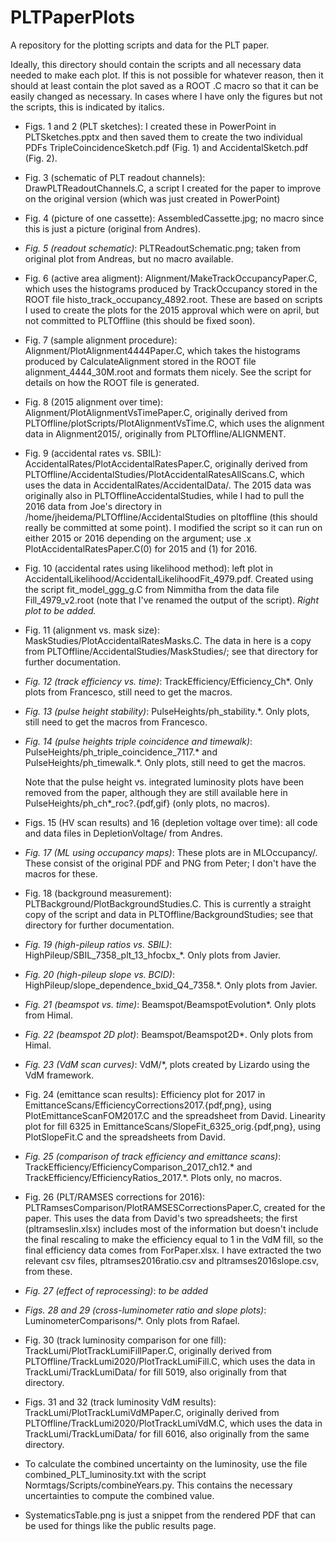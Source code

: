 # PLTPaperPlots
A repository for the plotting scripts and data for the PLT paper.

Ideally, this directory should contain the scripts and all necessary data needed to make each plot. If this is not possible for whatever reason, then it should at least contain the plot saved as a ROOT .C macro so that it can be easily changed as necessary. In cases where I have only the figures but not the scripts, this is indicated by italics.

* Figs. 1 and 2 (PLT sketches): I created these in PowerPoint in PLTSketches.pptx and then saved them to create the two individual PDFs TripleCoincidenceSketch.pdf (Fig. 1) and AccidentalSketch.pdf (Fig. 2).

* Fig. 3 (schematic of PLT readout channels): DrawPLTReadoutChannels.C, a script I created for the paper to improve on the original version (which was just created in PowerPoint)

* Fig. 4 (picture of one cassette): AssembledCassette.jpg; no macro since this is just a picture (original from Andres). 

* *Fig. 5 (readout schematic)*: PLTReadoutSchematic.png; taken from original plot from Andreas, but no macro available.

* Fig. 6 (active area aligment): Alignment/MakeTrackOccupancyPaper.C, which uses the histograms produced by TrackOccupancy stored in the ROOT file histo_track_occupancy_4892.root. These are based on scripts I used to create the plots for the 2015 approval which were on april, but not committed to PLTOffline (this should be fixed soon).

* Fig. 7 (sample alignment procedure): Alignment/PlotAlignment4444Paper.C, which takes the histograms produced by CalculateAlignment stored in the ROOT file alignment_4444_30M.root and formats them nicely. See the script for details on how the ROOT file is generated.

* Fig. 8 (2015 alignment over time): Alignment/PlotAlignmentVsTimePaper.C, originally derived from PLTOffline/plotScripts/PlotAlignmentVsTime.C, which uses the alignment data in Alignment2015/, originally from PLTOffline/ALIGNMENT.

* Fig. 9 (accidental rates vs. SBIL): AccidentalRates/PlotAccidentalRatesPaper.C, originally derived from PLTOffline/AccidentalStudies/PlotAccidentalRatesAllScans.C, which uses the data in AccidentalRates/AccidentalData/. The 2015 data was originally also in PLTOfflineAccidentalStudies, while I had to pull the 2016 data from Joe's directory in /home/jheidema/PLTOffline/AccidentalStudies on pltoffline (this should really be committed at some point). I modified the script so it can run on either 2015 or 2016 depending on the argument; use .x PlotAccidentalRatesPaper.C(0) for 2015 and (1) for 2016.

* Fig. 10 (accidental rates using likelihood method): left plot in AccidentalLikelihood/AccidentalLikelihoodFit_4979.pdf. Created using the script fit_model_ggg_g.C from Nimmitha from the data file Fill_4979_v2.root (note that I've renamed the output of the script). *Right plot to be added.*

* Fig. 11 (alignment vs. mask size): MaskStudies/PlotAccidentalRatesMasks.C. The data in here is a copy from PLTOffline/AccidentalStudies/MaskStudies/; see that directory for further documentation.

* *Fig. 12 (track efficiency vs. time)*: TrackEfficiency/Efficiency_Ch*. Only plots from Francesco, still need to get the macros.

* *Fig. 13 (pulse height stability)*: PulseHeights/ph_stability.*. Only plots, still need to get the macros from Francesco.

* *Fig. 14 (pulse heights triple coincidence and timewalk)*: PulseHeights/ph_triple_coincidence_7117.* and PulseHeights/ph_timewalk.*. Only plots, still need to get the macros.

   Note that the pulse height vs. integrated luminosity plots have been removed from the paper, although they are still available here in PulseHeights/ph_ch*_roc?.{pdf,gif} (only plots, no macros).

* Figs. 15 (HV scan results) and 16 (depletion voltage over time): all code and data files in DepletionVoltage/ from Andres.

* *Fig. 17 (ML using occupancy maps)*: These plots are in MLOccupancy/. These consist of the original PDF and PNG from Peter; I don't have the macros for these.

* Fig. 18 (background measurement): PLTBackground/PlotBackgroundStudies.C. This is currently a straight copy of the script and data in PLTOffline/BackgroundStudies; see that directory for further documentation.

* *Fig. 19 (high-pileup ratios vs. SBIL)*: HighPileup/SBIL_7358_plt_13_hfocbx_*. Only plots from Javier.

* *Fig. 20 (high-pileup slope vs. BCID)*: HighPileup/slope_dependence_bxid_Q4_7358.*. Only plots from Javier.

* *Fig. 21 (beamspot vs. time)*: Beamspot/BeamspotEvolution*. Only plots from Himal.

* *Fig. 22 (beamspot 2D plot)*: Beamspot/Beamspot2D*. Only plots from Himal.

* *Fig. 23 (VdM scan curves)*: VdM/*, plots created by Lizardo using the VdM framework.

* Fig. 24 (emittance scan results): Efficiency plot for 2017 in EmittanceScans/EfficiencyCorrections2017.{pdf,png}, using PlotEmittanceScanFOM2017.C and the spreadsheet from David. Linearity plot for fill 6325 in EmittanceScans/SlopeFit_6325_orig.{pdf,png}, using PlotSlopeFit.C and the spreadsheets from David.

* *Fig. 25 (comparison of track efficiency and emittance scans)*: TrackEfficiency/EfficiencyComparison_2017_ch12.* and TrackEfficiency/EfficiencyRatios_2017.*. Plots only, no macros.

* Fig. 26 (PLT/RAMSES corrections for 2016): PLTRamsesComparison/PlotRAMSESCorrectionsPaper.C, created for the paper. This uses the data from David's two spreadsheets; the first (pltramseslin.xlsx) includes most of the information but doesn't include the final rescaling to make the efficiency equal to 1 in the VdM fill, so the final efficiency data comes from ForPaper.xlsx. I have extracted the two relevant csv files, pltramses2016ratio.csv and pltramses2016slope.csv, from these.

* *Fig. 27 (effect of reprocessing)*: *to be added*

* *Figs. 28 and 29 (cross-luminometer ratio and slope plots)*: LuminometerComparisons/*. Only plots from Rafael.

* Fig. 30 (track luminosity comparison for one fill): TrackLumi/PlotTrackLumiFillPaper.C, originally derived from PLTOffline/TrackLumi2020/PlotTrackLumiFill.C, which uses the data in TrackLumi/TrackLumiData/ for fill 5019, also originally from that directory.

* Figs. 31 and 32 (track luminosity VdM results): TrackLumi/PlotTrackLumiVdMPaper.C, originally derived from PLTOffline/TrackLumi2020/PlotTrackLumiVdM.C, which uses the data in TrackLumi/TrackLumiData/ for fill 6016, also originally from the same directory.

* To calculate the combined uncertainty on the luminosity, use the file combined_PLT_luminosity.txt with the script Normtags/Scripts/combineYears.py. This contains the necessary uncertainties to compute the combined value.

* SystematicsTable.png is just a snippet from the rendered PDF that can be used for things like the public results page.